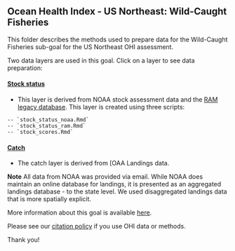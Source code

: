 ## Ocean Health Index - US Northeast: Wild-Caught Fisheries

This folder describes the methods used to prepare data for the Wild-Caught Fisheries sub-goal for the US Northeast OHI assessment.

Two data layers are used in this goal. Click on a layer to see data preparation:

#### [Stock status](https://ohi-northeast.github.io/ne-prep/prep/fis/stock_scores.html)
- This layer is derived from NOAA stock assessment data and the [RAM legacy database](https://www.ramlegacy.org/). This layer is created using three scripts:
```
-- `stock_status_noaa.Rmd`
-- `stock_status_ram.Rmd`
-- `stock_scores.Rmd`
```

#### [Catch](https://ohi-northeast.github.io/ne-prep/prep/fis/noaa_spatial_fish_catch.html)
- The catch layer is derived from [OAA Landings data.


**Note**
All data from NOAA was provided via email. While NOAA does maintain an online database for landings, it is presented as an aggregated landings database - to the state level. We used disaggregated landings data that is more spatially explicit.


More information about this goal is available [here](http://ohi-science.org/goals/#food-provision).

Please see our [citation policy](http://ohi-science.org/citation-policy/) if you use OHI data or methods.

Thank you!
